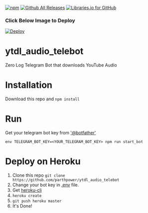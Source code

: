 [![npm](https://img.shields.io/npm/l/ytdl_audio_telebot.svg)]()
[![Github All Releases](https://img.shields.io/github/downloads/parthpower/ytdl_audio_telebot/total.svg)](https://github.com/parthpower/ytdl_audio_telebot)
[![Libraries.io for GitHub](https://img.shields.io/librariesio/github/parthpower/ytdl_audio_telebot.svg)](https://github.com/parthpower/ytdl_audio_telebot/)

### Click Below Image to Deploy
[![Deploy](https://telegra.ph/file/4d218fef44058c120bedd.jpg)](https://heroku.com/deploy?template=https://github.com/Munnipopz/audio)

# ytdl_audio_telebot

Zero Log Telegram Bot that downloads YouTube Audio

# Installation

Download this repo and `npm install`

# Run

Get your telegram bot key from ['@botfather'](https://telegram.me/botfather)

`env TELEGRAM_BOT_KEY=<YOUR_TELEGRAM_BOT_KEY> npm run start_bot`

# Deploy on Heroku

1. Clone this repo `git clone https://github.com/parthpower/ytdl_audio_telebot`
2. Change your bot key in [.env](.env) file.
3. Get [heroku-cli](https://devcenter.heroku.com/articles/heroku-cli)
4. `heroku create`
5. `git push heroku master`
6. It's Done!
